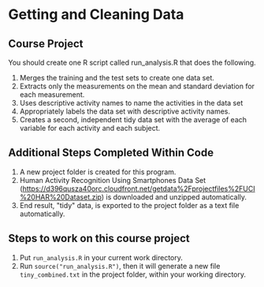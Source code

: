 # Getting and Cleaning Data

## Course Project

You should create one R script called run_analysis.R that does the following.

1. Merges the training and the test sets to create one data set.
2. Extracts only the measurements on the mean and standard deviation for each measurement.
3. Uses descriptive activity names to name the activities in the data set
4. Appropriately labels the data set with descriptive activity names.
5. Creates a second, independent tidy data set with the average of each variable for each activity and each subject.

## Additional Steps Completed Within Code
1. A new project folder is created for this program.
2. Human Activity Recognition Using Smartphones Data Set (https://d396qusza40orc.cloudfront.net/getdata%2Fprojectfiles%2FUCI%20HAR%20Dataset.zip) is downloaded and unzipped automatically.
3. End result, "tidy" data, is exported to the project folder as a text file automatically.

## Steps to work on this course project
1. Put ```run_analysis.R``` in your current work directory.
2. Run ```source("run_analysis.R")```, then it will generate a new file ```tiny_combined.txt``` in the project folder, within your working directory.
